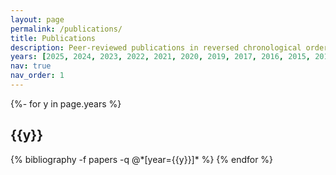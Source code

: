 ```yaml
---
layout: page
permalink: /publications/
title: Publications
description: Peer-reviewed publications in reversed chronological order
years: [2025, 2024, 2023, 2022, 2021, 2020, 2019, 2017, 2016, 2015, 2014, 2013, 2011, 2009, 2008]
nav: true
nav_order: 1
---
```

<!-- _pages/publications.md -->
<div class="publications">

{%- for y in page.years %}
  <h2 class="year">{{y}}</h2>
  {% bibliography -f papers -q @*[year={{y}}]* %}
{% endfor %}

</div>
